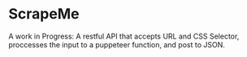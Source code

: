 # ScrapeMe
A work in Progress: 
A restful API that accepts URL and CSS Selector, proccesses the input to a puppeteer function, and post to JSON.
